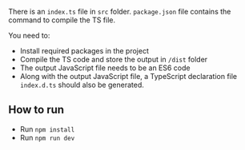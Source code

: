 There is an `index.ts` file in `src` folder. `package.json` file contains the command to compile the TS file.

You need to:

- Install required packages in the project
- Compile the TS code and store the output in `/dist` folder
- The output JavaScript file needs to be an ES6 code
- Along with the output JavaScript file, a TypeScript declaration file `index.d.ts` should also be generated.

## How to run

- Run `npm install`
- Run `npm run dev`
